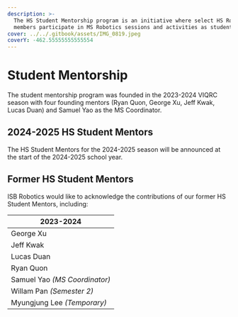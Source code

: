 ```yaml
---
description: >-
  The HS Student Mentorship program is an initiative where select HS Robotics
  members participate in MS Robotics sessions and activities as student mentors.
cover: ../../.gitbook/assets/IMG_0819.jpeg
coverY: -462.55555555555554
---
```


# Student Mentorship

The student mentorship program was founded in the 2023-2024 VIQRC season with four founding mentors (Ryan Quon, George Xu, Jeff Kwak, Lucas Duan) and Samuel Yao as the MS Coordinator.&#x20;

## 2024-2025 HS Student Mentors

The HS Student Mentors for the 2024-2025 season will be announced at the start of the 2024-2025 school year.&#x20;

## Former HS Student Mentors

ISB Robotics would like to acknowledge the contributions of our former HS Student Mentors, including:

| 2023-2024                     |
| ----------------------------- |
| George Xu                     |
| Jeff Kwak                     |
| Lucas Duan                    |
| Ryan Quon                     |
| Samuel Yao _(MS Coordinator)_ |
| Willam Pan _(Semester 2)_     |
| Myungjung Lee _(Temporary)_   |

